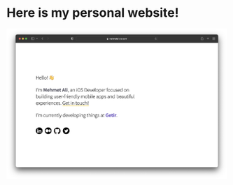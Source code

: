 # Here is my personal website!

![Website](https://github.com/mehmetalickr/mehmetalickr.github.io/blob/main/assets/images/mehmetalickrcom-ss.png)
